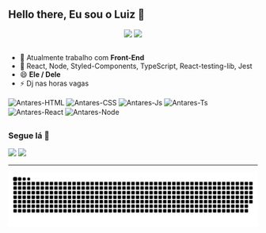 ## Hello there, Eu sou o Luiz  👋

<div align="center" >
   <img height="180em" src="https://github-readme-stats.vercel.app/api?username=antarest&show_icons=true&theme=tokyonight&include_all_commits=true&count_private=true"/>
  
  <img height="180em" src="https://github-readme-stats.vercel.app/api/top-langs/?username=antarest&layout=compact&langs_count=7&theme=tokyonight"/>
</div>
 
##
 
- 🔭 Atualmente trabalho com <strong> Front-End </strong>
- 🌱 React, Node, Styled-Components, TypeScript, React-testing-lib, Jest
- 😄 <strong> Ele / Dele </strong>
- ⚡ Dj nas horas vagas

 <div style="display: inline_block">
  <img align="center" alt="Antares-HTML" src="https://img.icons8.com/color/48/000000/html-5--v1.png">
  <img align="center" alt="Antares-CSS" src="https://img.icons8.com/color/48/000000/css3.png">
  <img align="center" alt="Antares-Js" src="https://img.icons8.com/color/48/000000/javascript--v1.png">
  <img align="center" alt="Antares-Ts" src="https://img.icons8.com/color/48/000000/typescript.png">
  <img align="center" alt="Antares-React" src="https://img.icons8.com/office/40/000000/react--v1.png">
  <img align="center" alt="Antares-Node" src="https://img.icons8.com/fluency/44/node-js.png">
 </div>

##

<h3> Segue lá 🤗 </h3> 

<div >
  <a href="https://www.linkedin.com/in/luizvbemidio/" target="_blank"><img src="https://img.icons8.com/fluency/48/000000/linkedin.png"/></a>
  <a href="https://open.spotify.com/user/12147352231?si=e14d071d4c984f04" target="_blank"><img src="https://img.icons8.com/fluency/48/000000/spotify.png"/></a>
</div>

<hr />

<picture>
  <source media="(prefers-color-scheme: dark)" srcset="https://raw.githubusercontent.com/AntaresT/AntaresT/output/github-contribution-grid-snake-dark.svg">
  <source media="(prefers-color-scheme: light)" srcset="https://raw.githubusercontent.com/AntaresT/AntaresT/output/github-contribution-grid-snake.svg">
  <img alt="github contribution grid snake animation" src="https://raw.githubusercontent.com/AntaresT/AntaresT/output/github-contribution-grid-snake.svg">
</picture>


